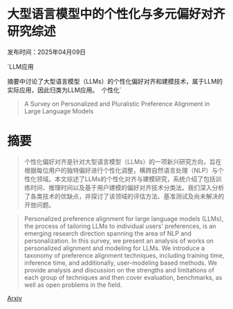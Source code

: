 # 大型语言模型中的个性化与多元偏好对齐研究综述

发布时间：2025年04月09日

`LLM应用

摘要中讨论了大型语言模型（LLMs）的个性化偏好对齐和建模技术，属于LLM的实际应用，因此归类为LLM应用。` `个性化`

> A Survey on Personalized and Pluralistic Preference Alignment in Large Language Models

# 摘要

> 个性化偏好对齐是针对大型语言模型（LLMs）的一项新兴研究方向，旨在根据每位用户的独特偏好进行个性化调整，横跨自然语言处理（NLP）与个性化领域。本文综述了LLMs的个性化对齐与建模研究，系统介绍了包括训练时间、推理时间以及基于用户建模的偏好对齐技术分类法。我们深入分析了各类技术的优缺点，并探讨了该领域的评估方法、基准测试及尚未解决的开放问题。

> Personalized preference alignment for large language models (LLMs), the process of tailoring LLMs to individual users' preferences, is an emerging research direction spanning the area of NLP and personalization. In this survey, we present an analysis of works on personalized alignment and modeling for LLMs. We introduce a taxonomy of preference alignment techniques, including training time, inference time, and additionally, user-modeling based methods. We provide analysis and discussion on the strengths and limitations of each group of techniques and then cover evaluation, benchmarks, as well as open problems in the field.

[Arxiv](https://arxiv.org/abs/2504.07070)